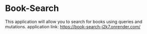 # Book-Search

This application will allow you to search for books using queries and mutations.
application link: https://book-search-j2k7.onrender.com/